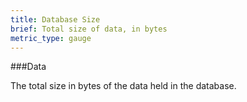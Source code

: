 ```yaml
---
title: Database Size 
brief: Total size of data, in bytes
metric_type: gauge
---
```


###Data

The total size in bytes of the data held in the database.     

